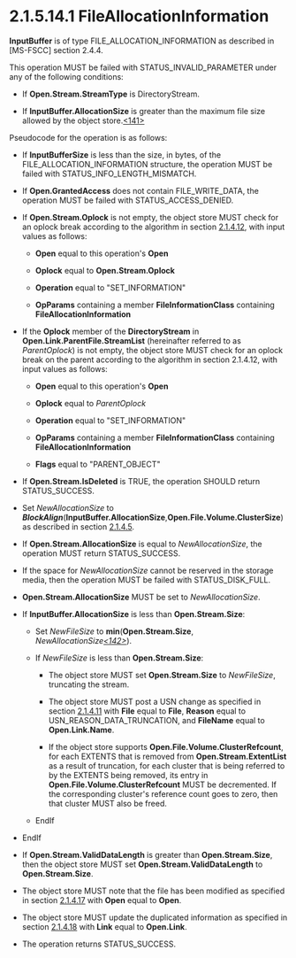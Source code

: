 <html dir="LTR" xmlns:mshelp="http://msdn.microsoft.com/mshelp" xmlns:ddue="http://ddue.schemas.microsoft.com/authoring/2003/5" xmlns:xlink="http://www.w3.org/1999/xlink" xmlns:tool="http://www.microsoft.com/tooltip">
    <head>
        <meta http-equiv="Content-Type" content="text/html; CHARSET=utf-8"></meta>
        <meta name="save" content="history"></meta>
        <title>2.1.5.14.1 FileAllocationInformation</title>
        <xml>
            <mshelp:toctitle title="2.1.5.14.1 FileAllocationInformation"></mshelp:toctitle>
            <mshelp:rltitle title="[MS-FSA]: FileAllocationInformation"></mshelp:rltitle>
            <mshelp:keyword index="A" term="3820daf2-e512-4730-8cce-2d0435ae6ad2"></mshelp:keyword>
            <mshelp:attr name="DCSext.ContentType" value="open specification"></mshelp:attr>
            <mshelp:attr name="AssetID" value="3820daf2-e512-4730-8cce-2d0435ae6ad2"></mshelp:attr>
            <mshelp:attr name="TopicType" value="kbRef"></mshelp:attr>
            <mshelp:attr name="DCSext.Title" value="[MS-FSA]: FileAllocationInformation" />
        </xml>
    </head>
    <body>
        <div id="header">
            <h1 class="heading">2.1.5.14.1 FileAllocationInformation</h1>
        </div>
        <div id="mainSection">
            <div id="mainBody">
                <div id="allHistory" class="saveHistory"></div>
                <div id="sectionSection0" class="section" name="collapseableSection">
                    

<p><b>InputBuffer</b> is of type FILE_ALLOCATION_INFORMATION as
described in <mshelp:link keywords="efbfe127-73ad-4140-9967-ec6500e66d5e" tabindex="0">[MS-FSCC]</mshelp:link>
section <mshelp:link keywords="0201c69b-50db-412d-bab3-dd97aeede13b" tabindex="0">2.4.4</mshelp:link>.</p>

<p>This operation MUST be failed with STATUS_INVALID_PARAMETER
under any of the following conditions:</p>

<ul><li><p><span><span> 
</span></span>If <b>Open.Stream.StreamType</b> is DirectoryStream.</p>

</li><li><p><span><span> 
</span></span>If <b>InputBuffer.AllocationSize</b> is greater than the maximum
file size allowed by the object store.<a id="Appendix_A_Target_141"></a><a href="4e3695bd-7574-4f24-a223-b4679c065b63.html#Appendix_A_141" aria-label="Product behavior note 141">&lt;141&gt;</a></p>

</li></ul><p>Pseudocode for the operation is as follows:</p>

<ul><li><p><span><span> 
</span></span>If <b>InputBufferSize</b> is less than the size, in bytes, of the
FILE_ALLOCATION_INFORMATION structure, the operation MUST be failed with
STATUS_INFO_LENGTH_MISMATCH.</p>

</li><li><p><span><span> 
</span></span>If <b>Open.GrantedAccess</b> does not contain FILE_WRITE_DATA,
the operation MUST be failed with STATUS_ACCESS_DENIED.</p>

</li><li><p><span><span> 
</span></span>If <b>Open.Stream.Oplock</b> is not empty, the object store MUST
check for an oplock break according to the algorithm in section <a href="306239fb-cb60-49fe-b293-df4d1a5f757a.html">2.1.4.12</a>, with input
values as follows:</p>

<ul><li><p><span><span>  </span></span><b>Open</b>
equal to this operation's <b>Open</b></p>

</li><li><p><span><span>  </span></span><b>Oplock</b>
equal to <b>Open.Stream.Oplock</b></p>

</li><li><p><span><span>  </span></span><b>Operation</b>
equal to &quot;SET_INFORMATION&quot;</p>

</li><li><p><span><span>  </span></span><b>OpParams</b>
containing a member <b>FileInformationClass</b> containing <b>FileAllocationInformation</b></p>

</li></ul></li><li><p><span><span> 
</span></span>If the <b>Oplock</b> member of the <b>DirectoryStream</b> in <b>Open.Link.ParentFile.StreamList</b>
(hereinafter referred to as <i>ParentOplock</i>) is not empty, the object store
MUST check for an oplock break on the parent according to the algorithm in
section 2.1.4.12, with input values as follows:</p>

<ul><li><p><span><span>  </span></span><b>Open</b>
equal to this operation's <b>Open</b></p>

</li><li><p><span><span>  </span></span><b>Oplock</b>
equal to <i>ParentOplock</i></p>

</li><li><p><span><span>  </span></span><b>Operation</b>
equal to &quot;SET_INFORMATION&quot;</p>

</li><li><p><span><span>  </span></span><b>OpParams</b>
containing a member <b>FileInformationClass</b> containing <b>FileAllocationInformation</b></p>

</li><li><p><span><span>  </span></span><b>Flags</b>
equal to &quot;PARENT_OBJECT&quot; </p>

</li></ul></li><li><p><span><span> 
</span></span>If <b>Open.Stream.IsDeleted</b> is TRUE, the operation SHOULD
return STATUS_SUCCESS.</p>

</li><li><p><span><span> 
</span></span>Set <i>NewAllocationSize</i> to <b><i>BlockAlign</i></b>(<b>InputBuffer.AllocationSize</b>,<b>Open.File.Volume.ClusterSize</b>)
as described in section <a href="6e365e98-7cb0-471b-a50e-5b56461b33d8.html">2.1.4.5</a>.</p>

</li><li><p><span><span> 
</span></span>If <b>Open.Stream.AllocationSize</b> is equal to <i>NewAllocationSize</i>,
the operation MUST return STATUS_SUCCESS.</p>

</li><li><p><span><span> 
</span></span>If the space for <i>NewAllocationSize</i> cannot be reserved in
the storage media, then the operation MUST be failed with STATUS_DISK_FULL.</p>

</li><li><p><span><span> 
</span></span><b>Open.Stream.AllocationSize</b> MUST be set to <i>NewAllocationSize</i>.</p>

</li><li><p><span><span> 
</span></span>If <b>InputBuffer.AllocationSize</b> is less than <b>Open.Stream.Size</b>:</p>

<ul><li><p><span><span>  </span></span>Set
<i>NewFileSize</i> to <b>min</b>(<b>Open.Stream.Size</b>, <i>NewAllocationSize</i><a id="Appendix_A_Target_142"></a><a href="4e3695bd-7574-4f24-a223-b4679c065b63.html#Appendix_A_142" aria-label="Product behavior note 142"><i>&lt;142&gt;</i></a>).</p>

</li><li><p><span><span>  </span></span>If <i>NewFileSize</i>
is less than <b>Open.Stream.Size</b>:</p>

<ul><li><p><span><span> 
</span></span>The object store MUST set <b>Open.Stream.Size</b> to<i>
NewFileSize</i>, truncating the stream.</p>

</li><li><p><span><span> 
</span></span>The object store MUST post a USN change as specified in section <a href="2c897c5e-b29e-464d-825f-565ff587f7f1.html">2.1.4.11</a> with <b>File</b>
equal to <b>File</b>, <b>Reason</b> equal to USN_REASON_DATA_TRUNCATION, and <b>FileName</b>
equal to <b>Open.Link.Name</b>.</p>

</li><li><p><span><span> 
</span></span>If the object store supports <b>Open.File.Volume.ClusterRefcount</b>,
for each EXTENTS that is removed from <b>Open.Stream.ExtentList</b> as a result
of truncation, for each cluster that is being referred to by the EXTENTS being
removed, its entry in <b>Open.File.Volume.ClusterRefcount</b> MUST be
decremented. If the corresponding cluster's reference count goes to zero, then
that cluster MUST also be freed. </p>

</li></ul></li><li><p><span><span>  </span></span>EndIf</p>

</li></ul></li><li><p><span><span> 
</span></span>EndIf</p>

</li><li><p><span><span> 
</span></span>If <b>Open.Stream.ValidDataLength</b> is greater than <b>Open.Stream.Size</b>,
then the object store MUST set <b>Open.Stream.ValidDataLength</b> to <b>Open.Stream.Size</b>.</p>

</li><li><p><span><span> 
</span></span>The object store MUST note that the file has been modified as
specified in section <a href="75cdaba1-4401-4c53-b09c-69ba6cd50ce6.html">2.1.4.17</a>
with <b>Open</b> equal to <b>Open</b>.</p>

</li><li><p><span><span> 
</span></span>The object store MUST update the duplicated information as
specified in section <a href="7e375703-5641-48f3-b844-c2ef1ee70461.html">2.1.4.18</a>
with <b>Link</b> equal to <b>Open.Link</b>.</p>

</li><li><p><span><span> 
</span></span>The operation returns STATUS_SUCCESS.</p>

</li></ul>
                </div>
            </div>
        </div>
    </body>
</html>